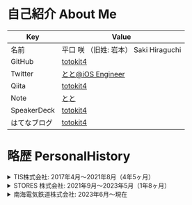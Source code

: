 # 自己紹介 About Me

| Key | Value |
| --- | --- |
| 名前 | 平口 咲 （旧姓: 岩本） Saki Hiraguchi |
| GitHub | [totokit4](https://github.com/totokit4) |
| Twitter | [とと@iOS Engineer](https://twitter.com/totokit4) |
| Qiita | [totokit4](https://qiita.com/totokit4) |
| Note | [とと](https://note.com/totokit4) |
| SpeakerDeck | [totokit4](https://speakerdeck.com/totokit4) |
| はてなブログ | [totokit4](https://totokit4.hatenablog.com/) |

# 略歴 PersonalHistory

<details><summary> TIS株式会社: 2017年4月〜2021年8月（4年5ヶ月） </summary>

- 2017年12月〜2020年3月（2年4ヶ月）： クレジットカード・電子マネー決済系iOSアプリ開発
  - 要件定義にもとづいた設計やテスト、保守運用を担当。
  - 2018年ごろから上流工程に携わり、クライアントへのヒアリング、要件定義なども担当。
  - 客先常駐だったため、社内外の様々な関係者と仕事をする。
- 2020年4月~2021年8月（1年5ヶ月）： ポイント決済系iOSアプリ開発
  - 引き続き、客先常駐。
  - 約3名～6名規模のリーダーとして、全体の進行管理や案件の見積もり、メンバーのマネジメントも経験。

</details>

<details><summary> STORES 株式会社: 2021年9月〜2023年5月（1年8ヶ月） </summary>

- 2021年9月〜2023年5月（1年8ヶ月）：クレカ・電子マネー決済系iOSアプリ開発
  - 前職での業務知識を活かす。
  - 上流工程から離れ、自社サービスを設計・開発する仕事にちゅりょく、
  - 自動テストの拡充、CIコストの削減などコードの改善・品質向上なども行う。
  
</details>

<details><summary> 南海電気鉄道株式会社: 2023年6月〜現在 </summary>

- 2023年6月〜現在：モバイルアプリ新規開発
  - 将来的には完全内製を視野に入れた、C向けモバイルアプリの新規開発（iOS/Android）の内製立ち上げを行う
    - 開発環境の整備およびベンダーを含む開発チームの体制構築、社内エンジニア育成も進めている
  - バックエンド・デザインチームを含めた約10名規模のアプリ開発チームリーダーとして、開発スコープの定義・プロジェクトのスケジュール作成、経営陣やクライアントとのコミュニケーションなどを対応

  
</details>
